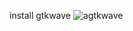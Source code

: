install gtkwave
![agtkwave](https://github.com/Adarshkulal/adarshvdi/assets/149968080/9332262b-7d9a-4f17-92c7-f495ae324b55)

